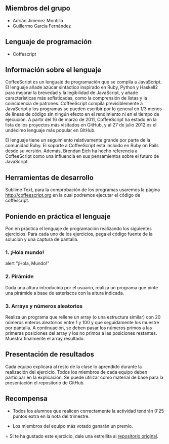 ## Miembros del grupo

* Adrián Jimenez Montilla
* Guillermo García Fernández

## Lenguaje de programación

* Coffescript

## Información sobre el lenguaje

CoffeeScript es un lenguaje de programación que se compila a JavaScript. El lenguaje añade azúcar sintáctico inspirado en Ruby, Python y Haskell2 para mejorar la brevedad y la legibilidad de JavaScript, y añade características más sofisticadas, como la comprensión de listas y la coincidencia de patrones. CoffeeScript compila previsiblemente a JavaScript y los programas se pueden escribir por lo general en 1/3 menos de líneas de código sin ningún efecto en el rendimiento ni en el tiempo de ejecución. A partir del 16 de marzo de 2011, CoffeeScript ha estado en la lista de los proyectos más visitados en GitHub, y al 27 de julio 2012 es el undécimo lenguaje más popular en GitHub.

El lenguaje tiene un seguimiento relativamente grande por parte de la comunidad Ruby. El soporte a CoffeeScript está incluido en Ruby on Rails desde su versión. Además, Brendan Eich ha hecho referencia a CoffeeScript como una influencia en sus pensamientos sobre el futuro de JavaScript.

## Herramientas de desarrollo

Sublime Text, para la comprobación de los programas usaremos la página http://coffeescript.org
en la cual podremos ejecutar el código de coffescript.

## Poniendo en práctica el lenguaje

Pon en práctica el lenguaje de programación realizando los siguientes ejercicios. Para cada uno de los ejercicios, pega el código fuente de la solución y una captura de pantalla.

### 1. ¡Hola mundo!

alert "¡Hola, Mundo!"

### 2. Pirámide

Dada una altura introducida por el usuario, realiza un programa que pinte una pirámide a base de asteriscos con la altura indicada.

### 3. Arrays y números aleatorios

Realiza un programa que rellene un array (o una estructura similar) con 20 números enteros aleatorios entre 1 y 100 y que seguidamente los muestre por pantalla. A continuación, se deben pasar los números primos a las primeras posiciones del array y los no primos a las posiciones restantes. Muestra finalmente el array resultado.

## Presentación de resultados

Cada equipo explicará al resto de la clase lo aprendido durante la realización del ejercicio. Todos los miembros de cada equipo deben participar en la explicación. Se puede utilizar como material de base para la presentación el repositorio de GitHub.

## Recompensa

* Todos los alumnos que realicen correctamente la actividad tendrán 0'25 puntos extra en la nota del trimestre.

* Los miembros del equipo más votado ganarán un premio.

:star: Si te ha gustado este ejercicio, dale una estrellita al [repositorio original](https://github.com/LuisJoseSanchez/aprende-un-lenguaje-en-un-dia).

